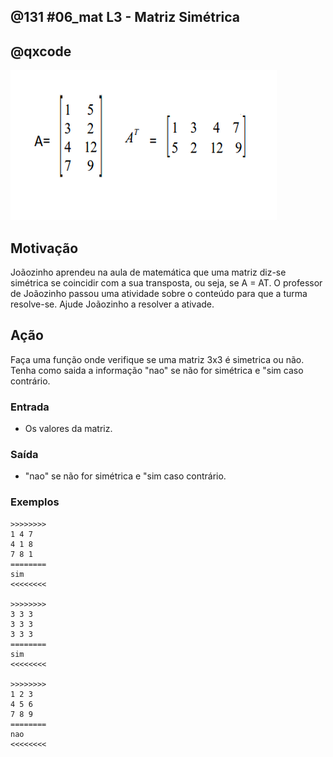 ## @131 #06_mat L3 - Matriz Simétrica
## @qxcode

![](capa.jpg)

## Motivação

Joãozinho aprendeu na aula de matemática que uma matriz diz-se simétrica se coincidir com a sua transposta, ou seja, se A = AT. O professor de Joãozinho passou uma atividade sobre o conteúdo para que a turma resolve-se. Ajude Joãozinho a resolver a ativade.

## Ação

Faça uma função onde verifique se uma matriz 3x3 é simetrica ou não. Tenha como saida a informação "nao" se não for simétrica e "sim caso contrário.

### Entrada

*   Os valores da matriz.

### Saída

*   "nao" se não for simétrica e "sim caso contrário.

### Exemplos

```
>>>>>>>>
1 4 7
4 1 8
7 8 1
========
sim
<<<<<<<<

>>>>>>>>
3 3 3
3 3 3
3 3 3
========
sim
<<<<<<<<

>>>>>>>>
1 2 3
4 5 6
7 8 9
========
nao
<<<<<<<<
```

#

<!---
>>>>>>>> 01
2 7 6
9 5 1
4 3 8
========
nao
<<<<<<<<

>>>>>>>> 02
8 1 6
3 5 7
4 9 2
========
nao
<<<<<<<<

>>>>>>>> 03
1 4 7
4 1 8
7 9 1
========
nao
<<<<<<<<
--->